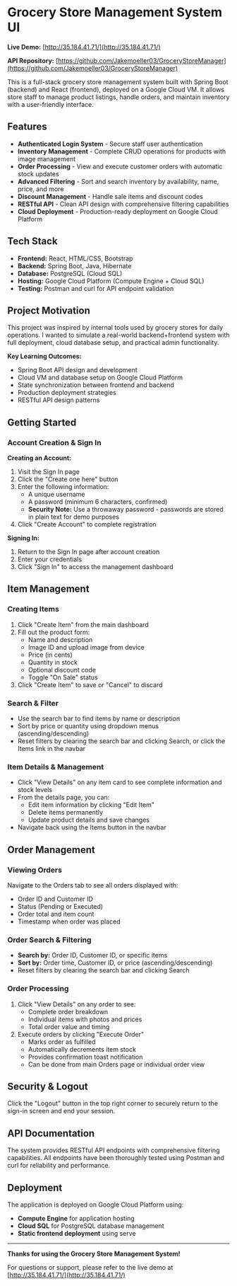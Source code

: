 # Grocery Store Management System UI

**Live Demo:** [http://35.184.41.71/](http://35.184.41.71/)

**API Repository:** [https://github.com/Jakemoeller03/GroceryStoreManager](https://github.com/Jakemoeller03/GroceryStoreManager)

This is a full-stack grocery store management system built with Spring Boot (backend) and React (frontend), deployed on a Google Cloud VM. It allows store staff to manage product listings, handle orders, and maintain inventory with a user-friendly interface.

## Features

- **Authenticated Login System** - Secure staff user authentication
- **Inventory Management** - Complete CRUD operations for products with image management
- **Order Processing** - View and execute customer orders with automatic stock updates
- **Advanced Filtering** - Sort and search inventory by availability, name, price, and more
- **Discount Management** - Handle sale items and discount codes
- **RESTful API** - Clean API design with comprehensive filtering capabilities
- **Cloud Deployment** - Production-ready deployment on Google Cloud Platform

## Tech Stack

- **Frontend:** React, HTML/CSS, Bootstrap
- **Backend:** Spring Boot, Java, Hibernate
- **Database:** PostgreSQL (Cloud SQL)
- **Hosting:** Google Cloud Platform (Compute Engine + Cloud SQL)
- **Testing:** Postman and curl for API endpoint validation

## Project Motivation

This project was inspired by internal tools used by grocery stores for daily operations. I wanted to simulate a real-world backend+frontend system with full deployment, cloud database setup, and practical admin functionality.

**Key Learning Outcomes:**
- Spring Boot API design and development
- Cloud VM and database setup on Google Cloud Platform
- State synchronization between frontend and backend
- Production deployment strategies
- RESTful API design patterns

## Getting Started

### Account Creation & Sign In

**Creating an Account:**
1. Visit the Sign In page
2. Click the "Create one here" button
3. Enter the following information:
   - A unique username
   - A password (minimum 6 characters, confirmed)
   - **Security Note:** Use a throwaway password - passwords are stored in plain text for demo purposes
4. Click "Create Account" to complete registration

**Signing In:**
1. Return to the Sign In page after account creation
2. Enter your credentials
3. Click "Sign In" to access the management dashboard

## Item Management

### Creating Items
1. Click "Create Item" from the main dashboard
2. Fill out the product form:
   - Name and description
   - Image ID and upload image from device
   - Price (in cents)
   - Quantity in stock
   - Optional discount code
   - Toggle "On Sale" status
3. Click "Create Item" to save or "Cancel" to discard

### Search & Filter
- Use the search bar to find items by name or description
- Sort by price or quantity using dropdown menus (ascending/descending)
- Reset filters by clearing the search bar and clicking Search, or click the Items link in the navbar

### Item Details & Management
- Click "View Details" on any item card to see complete information and stock levels
- From the details page, you can:
  - Edit item information by clicking "Edit Item"
  - Delete items permanently
  - Update product details and save changes
- Navigate back using the Items button in the navbar

## Order Management

### Viewing Orders
Navigate to the Orders tab to see all orders displayed with:
- Order ID and Customer ID
- Status (Pending or Executed)
- Order total and item count
- Timestamp when order was placed

### Order Search & Filtering
- **Search by:** Order ID, Customer ID, or specific items
- **Sort by:** Order time, Customer ID, or price (ascending/descending)
- Reset filters by clearing the search bar and clicking Search

### Order Processing
1. Click "View Details" on any order to see:
   - Complete order breakdown
   - Individual items with photos and prices
   - Total order value and timing
2. Execute orders by clicking "Execute Order"
   - Marks order as fulfilled
   - Automatically decrements item stock
   - Provides confirmation toast notification
   - Can be done from main Orders page or individual order view

## Security & Logout

Click the "Logout" button in the top right corner to securely return to the sign-in screen and end your session.

## API Documentation

The system provides RESTful API endpoints with comprehensive filtering capabilities. All endpoints have been thoroughly tested using Postman and curl for reliability and performance.

## Deployment

The application is deployed on Google Cloud Platform using:
- **Compute Engine** for application hosting
- **Cloud SQL** for PostgreSQL database management
- **Static frontend deployment** using serve

---

**Thanks for using the Grocery Store Management System!** 

For questions or support, please refer to the live demo at [http://35.184.41.71/](http://35.184.41.71/)
